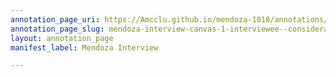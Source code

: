 ```yaml
---
annotation_page_uri: https://Amcclu.github.io/mendoza-1018/annotations/mendoza-interview-canvas-1-interviewee--consideration--reminiscing--body-language--eye-contact--lifted-brow--smile---relating-secondhand-experience--tone-change.json
annotation_page_slug: mendoza-interview-canvas-1-interviewee--consideration--reminiscing--body-language--eye-contact--lifted-brow--smile---relating-secondhand-experience--tone-change
layout: annotation_page
manifest_label: Mendoza Interview

---
```

